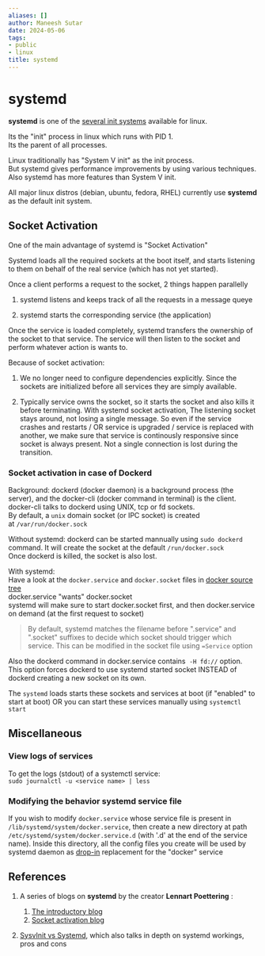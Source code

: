 ```yaml
---
aliases: []
author: Maneesh Sutar
date: 2024-05-06
tags:
- public
- linux
title: systemd
---
```


# systemd

**systemd** is one of the [several init systems](https://wiki.gentoo.org/wiki/Comparison_of_init_systems) available for linux.

Its the "init" process in linux which runs with PID 1.  
Its the parent of all processes.

Linux traditionally has "System V init" as the init process.  
But systemd gives performance improvements by using various techniques. Also systemd has more features than System V init.

All major linux distros (debian, ubuntu, fedora, RHEL) currently use **systemd** as the default init system.

## Socket Activation

One of the main advantage of systemd is "Socket Activation"

Systemd loads all the required sockets at the boot itself, and starts listening to them on behalf of the real service (which has not yet started).

Once a client performs a request to the socket, 2 things happen parallelly

1. systemd listens and keeps track of all the requests in a message queye

1. systemd starts the corresponding service (the application)

Once the service is loaded completely, systemd transfers the ownership of the socket to that service. The service will then listen to the socket and perform whatever action is wants to.

Because of socket activation:

1. We no longer need to configure dependencies explicitly. Since the sockets are initialized before all services they are simply available.

1. Typically service owns the socket, so it starts the socket and also kills it before terminating. With systemd socket activation, The listening socket stays around, not losing a single message. So even if the service crashes and restarts / OR service is upgraded / service is replaced with another, we make sure that service is continously responsive since socket is always present. Not a single connection is lost during the transition.

### Socket activation in case of Dockerd

Background: dockerd (docker daemon) is a background process (the server), and the docker-cli (docker command in terminal) is the client.  
docker-cli talks to dockerd using UNIX, tcp or fd sockets.  
By default, a `unix` domain socket (or IPC socket) is created at `/var/run/docker.sock`

Without systemd: dockerd can be started mannually using `sudo dockerd`  command. It will create the socket at the default `/run/docker.sock`  
Once dockerd is killed, the socket is also lost.

With systemd:  
Have a look at the `docker.service` and `docker.socket` files in [docker source tree](https://github.com/moby/moby/tree/master/contrib/init/systemd)  
docker.service "wants" docker.socket  
systemd will make sure to start docker.socket first, and then docker.service on demand (at the first request to socket)

 > 
 > By default, systemd matches the filename before ".service" and ".socket" suffixes to decide which socket should trigger which service. This can be modified in the socket file using `=Service` option

Also the dockerd command in docker.service contains  `-H fd://` option. This option forces dockerd to use systemd started socket INSTEAD of dockerd creating a new socket on its own.

The `systemd` loads starts these sockets and services at boot (if "enabled" to start at boot) OR you can start these services manually using `systemctl start`

## Miscellaneous

### View logs of services

To get the logs (stdout) of a systemctl service:  
`sudo journalctl -u <service name> | less`

### Modifying the behavior systemd service file

If you wish to modify `docker.service` whose service file is present in `/lib/systemd/system/docker.service`, then create a new directory at path `/etc/systemd/system/docker.service.d` (with '.d' at the end of the service name). Inside this directory, all the config files you create will be used by systemd daemon as [drop-in](https://stackoverflow.com/questions/59842743/what-is-a-drop-in-file-what-is-a-drop-in-directory-how-to-edit-systemd-service) replacement for the "docker" service

## References

1. A series of blogs on **systemd** by the creator **Lennart Poettering** :
   
   1. [The introductory blog](https://0pointer.de/blog/projects/systemd.html)
   1. [Socket activation blog](https://0pointer.de/blog/projects/socket-activation.html)
1. [SysvInit vs Systemd](https://youtu.be/Fz8Ldw-s8_Q), which also talks in depth on systemd workings, pros and cons
